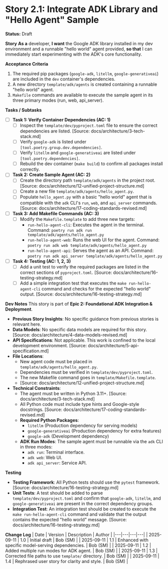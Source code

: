 # Story 2.1: Integrate ADK Library and "Hello Agent" Sample

**Status:** Draft

**Story**
**As a** developer,
**I want** the Google ADK library installed in my dev environment and a runnable "hello world" agent provided,
**so that** I can immediately start experimenting with the ADK's core functionality.

**Acceptance Criteria**
1. The required pip packages (`google-adk`, `litellm`, `google-generativeai`) are included in the `dev` container's dependencies.
2. A new directory `template/adk/agents` is created containing a runnable "hello world" agent.
3. `Makefile` commands are available to execute the sample agent in its three primary modes (run, web, api_server).

**Tasks / Subtasks**
- [ ] **Task 1: Verify Container Dependencies (AC: 1)**
  - [ ] Inspect the `template/dev/pyproject.toml` file to ensure the correct dependencies are listed. [Source: docs/architecture/3-tech-stack.md]
  - [ ] Verify `google-adk` is listed under `[tool.poetry.group.dev.dependencies]`.
  - [ ] Verify `litellm` and `google-generativeai` are listed under `[tool.poetry.dependencies]`.
  - [ ] Rebuild the dev container (`make build`) to confirm all packages install correctly.
- [ ] **Task 2: Create Sample Agent (AC: 2)**
  - [ ] Create the directory path `template/adk/agents` in the project root. [Source: docs/architecture/12-unified-project-structure.md]
  - [ ] Create a new file `template/adk/agents/hello_agent.py`.
  - [ ] Populate `hello_agent.py` with a basic "hello world" agent that is compatible with the `adk` CLI's `run`, `web`, and `api_server` commands. [Source: docs/architecture/17-coding-standards-revised.md]
- [ ] **Task 3: Add Makefile Commands (AC: 3)**
  - [ ] Modify the `Makefile.template` to add three new targets:
    - `run-hello-agent-cli`: Executes the agent in the terminal. Command: `poetry run adk run template/adk/agents/hello_agent.py`
    - `run-hello-agent-web`: Runs the web UI for the agent. Command: `poetry run adk web template/adk/agents/hello_agent.py`
    - `run-hello-agent-api`: Serves the agent as an API. Command: `poetry run adk api_server template/adk/agents/hello_agent.py`
- [ ] **Task 4: Testing (AC: 1, 2, 3)**
  - [ ] Add a unit test to verify the required packages are listed in the correct sections of `pyproject.toml`. [Source: docs/architecture/16-testing-strategy.md]
  - [ ] Add a simple integration test that executes the `make run-hello-agent-cli` command and checks for the expected "hello world" output. [Source: docs/architecture/16-testing-strategy.md]

**Dev Notes**
This story is part of **Epic 2: Foundational ADK Integration & Deployment**.

- **Previous Story Insights**: No specific guidance from previous stories is relevant here.
- **Data Models**: No specific data models are required for this story. [Source: docs/architecture/4-data-models-revised.md]
- **API Specifications**: Not applicable. This work is confined to the local development environment. [Source: docs/architecture/5-api-specification.md]
- **File Locations**:
  - New agent code must be placed in `template/adk/agents/hello_agent.py`.
  - Dependencies must be verified in `template/dev/pyproject.toml`.
  - The new Makefile command goes in `template/Makefile.template`.
  - [Source: docs/architecture/12-unified-project-structure.md]
- **Technical Constraints**:
  - The agent must be written in Python 3.11+. [Source: docs/architecture/3-tech-stack.md]
  - All Python code must include type hints and Google-style docstrings. [Source: docs/architecture/17-coding-standards-revised.md]
  - **Required Python Packages**:
    - `litellm` (Production dependency for serving models)
    - `google-generativeai` (Production dependency for extra features)
    - `google-adk` (Development dependency)
  - **ADK Run Modes**: The sample agent must be runnable via the `adk` CLI in three modes:
    - `adk run`: Terminal interface.
    - `adk web`: Web UI.
    - `adk api_server`: Service API.

**Testing**
- **Testing Framework**: All Python tests should use the `pytest` framework. [Source: docs/architecture/16-testing-strategy.md]
- **Unit Tests**: A test should be added to parse `template/dev/pyproject.toml` and confirm that `google-adk`, `litellm`, and `google-generativeai` are present in the correct dependency groups.
- **Integration Test**: An integration test should be created to execute the `make run-hello-agent-cli` command and validate that the output contains the expected "hello world" message. [Source: docs/architecture/16-testing-strategy.md]

**Change Log**
| Date | Version | Description | Author |
|---|---|---|---|
| 2025-09-11 | 1.0 | Initial draft | Bob (SM) |
| 2025-09-11 | 1.1 | Enhanced with specific model-serving dependencies. | Bob (SM) |
| 2025-09-11 | 1.2 | Added multiple run modes for ADK agent. | Bob (SM) |
| 2025-09-11 | 1.3 | Corrected file paths to use `template/` directory. | Bob (SM) |
| 2025-09-11 | 1.4 | Rephrased user story for clarity and style. | Bob (SM) |

